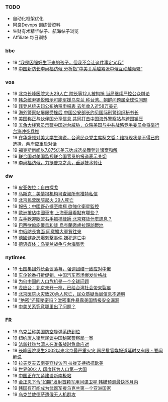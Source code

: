 ### TODO
-  自动化框架优化
-  阿良Devops 训练营资料
-  生财有术精华帖子、航海帖子浏览
-  Affiliate 每日训练

### bbc
<!-- bbc:START -->
-  19 [“我是因强奸生下来的孩子，但我不会让这件事定义我”](https://www.bbc.com/zhongwen/simp/uk-65320264?at_medium=RSS&at_campaign=KARANGA)
-  19 [中国新防长李尚福访俄 分析指“中美关系越紧张中俄互动越频繁”](https://www.bbc.com/zhongwen/simp/world-65291812?at_medium=RSS&at_campaign=KARANGA)<!-- bbc:END -->

### voa
<!-- voa:START -->
-  19 [北京长峰医院大火29人亡 院长等12人被拘捕 当局继续严控公众舆论](https://www.voachinese.com/a/beijing-releases-hospital-fire-info-after-initial-coverup-attempt-20230419/7056802.html)
-  19 [韩总统尹锡悦暗示可能军援乌克兰 称台湾、朝鲜问题属全球性问题](https://www.voachinese.com/a/south-korea-yoon-signals-shift-on-supplying-weapons-to-ukraine-20230419/7056786.html)
-  19 [拜登总统夫妇公布纳税申报表 去年收入近58万美元](https://www.voachinese.com/a/the-widens-release-tax-returns-20230419/7056747.html)
-  19 [海外警察站屡屡受挫后 中国公安部长约见国际刑警组织秘书长](https://www.voachinese.com/a/china-police-chief-meets-interpol-chief-amid-overseas-police-setback-20230419/7056725.html)
-  19 [美国称正与伙伴国分享信息 共同打击中国海外警察站与跨国镇压](https://www.voachinese.com/a/us-international-partnership-chinese-overseas-police-station-20230419/7056715.html)
-  19 [五角大楼官员示警中国对台威胁，众院美国与中共战略竞争委员会将举行台海冲突兵推](https://www.voachinese.com/a/us-house-china-committee-taiwan-tabletop-exercise-20230418/7056628.html)
-  19 [在华盛顿对美大学生演说，台湾民众党主席柯文哲：维持现状是不得已的选择，两岸应重启对话](https://www.voachinese.com/a/chairman-ko-of-taiwan-peoples-party-speaks-to-students-in-washington-on-cross-strait-policy-positions-20230418/7056587.html)
-  19 [福克斯新闻以7.875亿美元达成选举舞弊诽谤案和解](https://www.voachinese.com/a/fox-settles-dominion-defamation-lawsuit-for-787-5-million-avoiding-trial-20230418/7056612.html)
-  19 [联合国对美国监视联合国官员的报道表示关切](https://www.voachinese.com/a/un-expresses-concern-to-us-over-spying-reports-20230418/7056604.html)
-  19 [李尚福访俄，力挺普京之余，垂涎技术转让](https://www.voachinese.com/a/what-china-defense-minister-russia-trip-tells-us-20230418/7056191.html)<!-- voa:END -->

### dw
<!-- dw:START -->
-  19 [皮亚佐拉：自由探戈](https://www.dw.com/zh/皮亚佐拉：自由探戈/a-65370983?maca=chi-rss-chi-all-1127-xml-atom)
-  19 [马斯克：美情报机构可查阅所有推特私信](https://www.dw.com/zh/马斯克：美情报机构可查阅所有推特私信/a-65370165?maca=chi-rss-chi-all-1127-xml-atom)
-  19 [北京民营医院起火 29人死亡](https://www.dw.com/zh/北京民营医院起火-29人死亡/a-65369576?maca=chi-rss-chi-all-1127-xml-atom)
-  19 [報告：中國野心擴至南極 欲強化衛星監控](https://www.dw.com/zh/報告：中國野心擴至南極-欲強化衛星監控/a-65368602?maca=chi-rss-chi-all-1127-xml-atom)
-  19 [歐洲搶佔中國車市 上海車展看點有哪些？](https://www.dw.com/zh/歐洲搶佔中國車市-上海車展看點有哪些？/a-65368370?maca=chi-rss-chi-all-1127-xml-atom)
-  19 [左手歡迎歐盟右手抓捕律師 北京釋放什麼訊息？](https://www.dw.com/zh/左手歡迎歐盟右手抓捕律師-北京釋放什麼訊息？/a-65367629?maca=chi-rss-chi-all-1127-xml-atom)
-  19 [巴西欲斡旋俄烏和談 烏克蘭邀盧拉親訪戰地](https://www.dw.com/zh/巴西欲斡旋俄烏和談-烏克蘭邀盧拉親訪戰地/a-65359634?maca=chi-rss-chi-all-1127-xml-atom)
-  19 [中俄防長會面 同意擴大軍貿往來](https://www.dw.com/zh/中俄防長會面-同意擴大軍貿往來/a-65367022?maca=chi-rss-chi-all-1127-xml-atom)
-  19 [德國健身房爆刺擊事件 嫌犯逃亡中](https://www.dw.com/zh/德國健身房爆刺擊事件-嫌犯逃亡中/a-65366785?maca=chi-rss-chi-all-1127-xml-atom)
-  18 [德语媒体：乌克兰战争与台海局势](https://www.dw.com/zh/德语媒体：乌克兰战争与台海局势/a-65362852?maca=chi-rss-chi-all-1127-xml-atom)<!-- dw:END -->

### nytimes
<!-- nytimes:START -->
-  19 [七国集团外长会议落幕，强调团结一致应对中俄](https://cn.nytimes.com/world/20230419/blinken-g7-russia-china/?utm_source=RSS)
-  18 [车企轮番打折促销，中国汽车市场爆发价格战](https://cn.nytimes.com/business/20230419/china-electric-vehicle-prices/?utm_source=RSS)
-  18 [为何中国的人口危机是一个全球问题](https://cn.nytimes.com/china/20230419/china-population-india/?utm_source=RSS)
-  18 [龙应台：北京未开一枪，已给台湾社会带来裂痕](https://cn.nytimes.com/opinion/20230419/taiwan-china-war-us/?utm_source=RSS)
-  18 [北京医院火灾致20余人死亡，民众质疑当局信息不透明](https://cn.nytimes.com/china/20230419/fire-beijing-hospital/?utm_source=RSS)
-  18 [“绝密”还算秘密吗？泄密事件暴露美国情报安全漏洞](https://cn.nytimes.com/usa/20230414/documents-leak-security-clearance/?utm_source=RSS)
-  18 [中美关系究竟哪里出了问题？](https://cn.nytimes.com/opinion/20230418/china-america-relationship/?utm_source=RSS)<!-- nytimes:END -->

### FR
<!-- FR:START -->
-  19 [乌克兰称美国防空导弹系统到位](https://www.rfi.fr/cn/%E6%AC%A7%E6%B4%B2/20230419-%E4%B9%8C%E5%85%8B%E5%85%B0%E7%A7%B0%E7%BE%8E%E5%9B%BD%E9%98%B2%E7%A9%BA%E5%AF%BC%E5%BC%B9%E7%B3%BB%E7%BB%9F%E5%88%B0%E4%BD%8D)
-  19 [纽约唐人街居民谈中国秘密警察局一案](https://www.rfi.fr/cn/%E4%B8%AD%E5%9B%BD/20230419-%E7%BA%BD%E7%BA%A6%E5%94%90%E4%BA%BA%E8%A1%97%E5%B1%85%E6%B0%91%E8%B0%88%E4%B8%AD%E5%9B%BD%E7%A7%98%E5%AF%86%E8%AD%A6%E5%AF%9F%E5%B1%80%E4%B8%80%E6%A1%88)
-  19 [法新社称台湾人在准备战时急救应对](https://www.rfi.fr/cn/%E4%B8%AD%E5%9B%BD/20230419-%E6%B3%95%E6%96%B0%E7%A4%BE%E7%A7%B0%E5%8F%B0%E6%B9%BE%E4%BA%BA%E5%9C%A8%E5%87%86%E5%A4%87%E6%88%98%E6%97%B6%E6%80%A5%E6%95%91%E5%BA%94%E5%AF%B9)
-  19 [长峰医院发生2002以来北京最严重火灾 网民批官媒报道延时又有限 - 要闻解说](https://www.rfi.fr/cn/%E4%B8%93%E6%A0%8F%E6%A3%80%E7%B4%A2/%E8%A6%81%E9%97%BB%E8%A7%A3%E8%AF%B4/20230419-%E5%8C%97%E4%BA%AC%E5%8C%BB%E9%99%A2%E5%8F%91%E7%94%9F2002%E4%BB%A5%E6%9D%A5%E6%9C%80%E4%B8%A5%E9%87%8D%E7%81%AB%E7%81%BE-%E7%BD%91%E6%B0%91%E6%89%B9%E5%AE%98%E5%AA%92%E6%8A%A5%E9%81%93%E5%BB%B6%E6%97%B6%E5%8F%88%E6%9C%89%E9%99%90)
-  19 [拉夫罗夫去南美穿梭访问 拉拢支持抵抗欧美](https://www.rfi.fr/cn/%E7%BE%8E%E6%B4%B2/20230419-%E6%8B%89%E5%A4%AB%E7%BD%97%E5%A4%AB%E5%8E%BB%E5%8D%97%E7%BE%8E%E7%A9%BF%E6%A2%AD%E8%AE%BF%E9%97%AE-%E6%8B%89%E6%8B%A2%E6%94%AF%E6%8C%81%E6%8A%B5%E6%8A%97%E6%AC%A7%E7%BE%8E)
-  19 [世界80亿人 印度跃为人口第一大国](https://www.rfi.fr/cn/%E4%B8%AD%E5%9B%BD/20230419-%E4%B8%96%E7%95%8C80%E4%BA%BF%E4%BA%BA-%E5%8D%B0%E5%BA%A6%E8%B7%83%E4%B8%BA%E4%BA%BA%E5%8F%A3%E7%AC%AC%E4%B8%80%E5%A4%A7%E5%9B%BD)
-  19 [中国正在加紧建设新南极站](https://www.rfi.fr/cn/%E4%B8%AD%E5%9B%BD/20230419-%E4%B8%AD%E5%9B%BD%E6%AD%A3%E5%9C%A8%E5%8A%A0%E7%B4%A7%E5%BB%BA%E8%AE%BE%E6%96%B0%E5%8D%97%E6%9E%81%E7%AB%99)
-  19 [金正恩下令“如期”发射首颗军用间谍卫星 韩媒预测最快本月内](https://www.rfi.fr/cn/%E4%BA%9A%E6%B4%B2/20230419-%E9%87%91%E6%AD%A3%E6%81%A9%E4%B8%8B%E4%BB%A4-%E5%A6%82%E6%9C%9F-%E5%8F%91%E5%B0%84%E9%A6%96%E9%A2%97%E5%86%9B%E7%94%A8%E9%97%B4%E8%B0%8D%E5%8D%AB%E6%98%9F-%E9%9F%A9%E5%AA%92%E9%A2%84%E6%B5%8B%E6%9C%80%E5%BF%AB%E6%9C%AC%E6%9C%88%E5%86%85)
-  19 [韩国有可能成为武器军援乌克兰第一个亚洲国家](https://www.rfi.fr/cn/%E4%BA%9A%E6%B4%B2/20230419-%E9%9F%A9%E5%9B%BD%E6%9C%89%E5%8F%AF%E8%83%BD%E6%88%90%E4%B8%BA%E5%86%9B%E4%BA%8B%E6%8F%B4%E4%B9%8C%E7%AC%AC%E4%B8%80%E4%B8%AA%E4%BA%9A%E6%B4%B2%E5%9B%BD%E5%AE%B6)
-  19 [乌克兰敖德萨遭俄无人机群攻](https://www.rfi.fr/cn/%E6%AC%A7%E6%B4%B2/20230419-%E4%B9%8C%E5%85%8B%E5%85%B0%E6%95%96%E5%BE%B7%E8%90%A8%E9%81%AD%E4%BF%84%E6%97%A0%E4%BA%BA%E6%9C%BA%E7%BE%A4%E6%94%BB)<!-- FR:END -->
